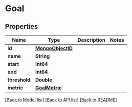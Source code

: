 # Goal

## Properties
Name | Type | Description | Notes
------------ | ------------- | ------------- | -------------
**id** | [**MongoObjectID**](MongoObjectID.md) |  | 
**name** | **String** |  | 
**start** | **Int64** |  | 
**end** | **Int64** |  | 
**threshold** | **Double** |  | 
**metric** | [**GoalMetric**](GoalMetric.md) |  | 

[[Back to Model list]](../README.md#documentation-for-models) [[Back to API list]](../README.md#documentation-for-api-endpoints) [[Back to README]](../README.md)


